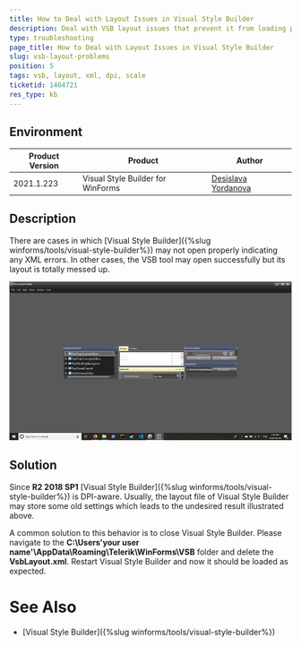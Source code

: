 ```yaml
---
title: How to Deal with Layout Issues in Visual Style Builder  
description: Deal with VSB layout issues that prevent it from loading properly.     
type: troubleshooting
page_title: How to Deal with Layout Issues in Visual Style Builder    
slug: vsb-layout-problems
position: 5
tags: vsb, layout, xml, dpi, scale
ticketid: 1464721
res_type: kb
---
```


## Environment
|Product Version|Product|Author|
|----|----|----|
|2021.1.223|Visual Style Builder for WinForms|[Desislava Yordanova](https://www.telerik.com/blogs/author/desislava-yordanova)|

## Description

There are cases in which [Visual Style Builder]({%slug winforms/tools/visual-style-builder%}) may not open properly indicating any XML errors. In other cases, the VSB tool may open successfully but its layout is totally messed up.
 
![vsb-layout-problems001](images/vsb-layout-problems001.png)

## Solution

Since **R2 2018 SP1** [Visual Style Builder]({%slug winforms/tools/visual-style-builder%}) is DPI-aware. Usually, the layout file of Visual Style Builder may store some old settings which leads to the undesired result illustrated above. 

A common solution to this behavior is to close Visual Style Builder. Please navigate to the **C:\Users\'your user name'\AppData\Roaming\Telerik\WinForms\VSB** folder and delete the **VsbLayout.xml**. Restart Visual Style Builder and now it should be loaded as expected. 

# See Also

* [Visual Style Builder]({%slug winforms/tools/visual-style-builder%})  


